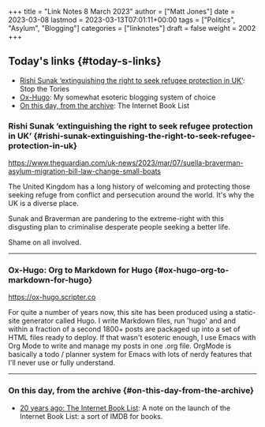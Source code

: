 +++
title = "Link Notes 8 March 2023"
author = ["Matt Jones"]
date = 2023-03-08
lastmod = 2023-03-13T07:01:11+00:00
tags = ["Politics", "Asylum", "Blogging"]
categories = ["linknotes"]
draft = false
weight = 2002
+++

## Today's links {#today-s-links}

-   [Rishi Sunak ‘extinguishing the right to seek refugee protection in UK’](/blog/links/2023/03/08#rishi-sunak-extinguishing-the-right-to-seek-refugee-protection-in-uk): Stop the Tories
-   [Ox-Hugo](/blog/links/2023/03/08#ox-hugo-org-to-markdown-for-hugo): My somewhat esoteric blogging system of choice
-   [On this day, from the archive](/blog/links/2023/03/08#on-this-day-from-the-archive): The Internet Book List

<!--more-->


### Rishi Sunak ‘extinguishing the right to seek refugee protection in UK’ {#rishi-sunak-extinguishing-the-right-to-seek-refugee-protection-in-uk}

<https://www.theguardian.com/uk-news/2023/mar/07/suella-braverman-asylum-migration-bill-law-change-small-boats>

The United Kingdom has a long history of welcoming and protecting those seeking refuge from conflict and persecution around the world. It's why the UK is a diverse place.

Sunak and Braverman are pandering to the extreme-right with this disgusting plan to criminalise desperate people seeking a better life.

Shame on all involved.

---


### Ox-Hugo: Org to Markdown for Hugo {#ox-hugo-org-to-markdown-for-hugo}

<https://ox-hugo.scripter.co>

For quite a number of years now, this site has been produced using a static-site generator called Hugo. I write Markdown files, run 'hugo' and and within a fraction of a second 1800+ posts are packaged up into a set of HTML files ready to deploy. If that wasn't esoteric enough, I use Emacs with Org Mode to write and manage my posts in one .org file. OrgMode is basically a todo / planner system for Emacs with lots of nerdy features that I'll never use or fully understand.

---


### On this day, from the archive {#on-this-day-from-the-archive}

-   [20 years ago: The Internet Book List](<https://mattjon.es/blog/2003/03/the-internet-book-list/>): A note on the launch of the Internet Book List: a sort of IMDB for books.


[//]: # "Exported with love from a post written in Org mode"
[//]: # "- https://github.com/kaushalmodi/ox-hugo"